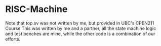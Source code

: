 # RISC-Machine
Note that top.sv was not written by me, but provided in UBC's CPEN211 Course
This was written by me and a partner, all the state machine logic and test benches are mine, while the other code is a combination of our efforts.
